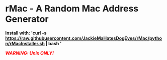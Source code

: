 # rMac - A Random Mac Address Generator

**Install with: 'curl -s https://raw.githubusercontent.com/JackieMaHatesDogEyes/rMac/python/rMacInstaller.sh | bash
'**


***<span style="color:red">WARNING: Unix ONLY!</span>***
